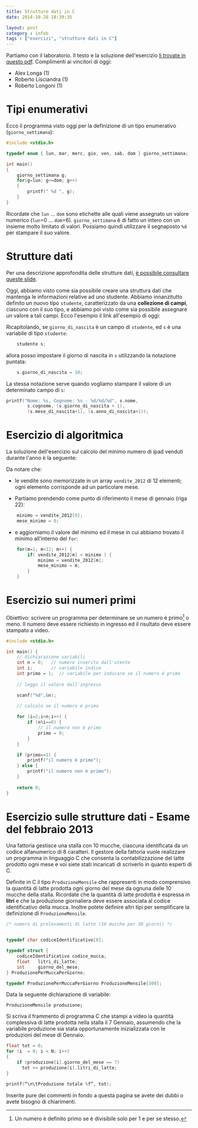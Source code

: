```yaml
---
title: Strutture dati in C
date: 2014-10-28 18:39:35

layout: post
category : infob 
tags : ["esercizi", "strutture dati in C"] 
---
```


Partiamo con il laboratorio. Il testo e la soluzione dell'esercizio [li trovate in questo pdf](https://dl.dropboxusercontent.com/u/5867765/slides-informatica-b/laboratorio_28ottobre_soluzioni.pdf). Complimenti ai vincitori di oggi:

* Alex Longa (1)
* Roberto Lisciandra (1)
* Roberto Longoni (1)

# Tipi enumerativi 

Ecco il programma visto oggi per la definizione di un tipo enumerativo (`giorno_settimana`):

```c
#include <stdio.h>

typedef enum { lun, mar, merc, gio, ven, sab, dom } giorno_settimana;

int main()
{
    giorno_settimana g;
    for(g=lun; g<=dom; g++)
    {
        printf(" %d ", g);
    }
}
```

Ricordate che `lun` … `dom` sono etichette alle quali viene assegnato un valore numerico (`lun`=0 … `dom`=6). `giorno_settimana` è di fatto un intero con un insieme molto limitato di valori. Possiamo quindi utilizzare il segnaposto `%d` per stampare il suo valore.

# Strutture dati

Per una descrizione approfondita delle strutture dati, [è possibile consultare queste slide](https://www.dropbox.com/s/wcp3d1tpt4a8ppb/07_Struct.pdf).

Oggi, abbiamo visto come sia possibile creare una struttura dati che mantenga le informazioni relative ad uno studente. Abbiamo innanzitutto definito un nuovo tipo `studente`, caratterizzato da una __collezione di campi__, ciascuno con il suo tipo, e abbiamo poi visto come sia possibile assegnare un valore a tali campi. Ecco l'esempio il link all'esempio di oggi:

<script src="http://ideone.com/e.js/ohmFAW" type="text/javascript" ></script>

Ricapitolando, se `giorno_di_nascita` è un campo di `studente`, ed `s` è una variabile di tipo `studente`:

```c
    studente s;
```

allora posso impostare il giorno di nascita in `s` utilizzando la notazione puntata:

```c
    s.giorno_di_nascita = 10;
```

La stessa notazione serve quando vogliamo stampare il valore di un determinato campo di `s`:

```c
printf("Nome: %s, Cognome: %s - %d/%d/%d", s.nome, 
        s.cognome, (s.giorno_di_nascita + 1), 
        (s.mese_di_nascita+1), (s.anno_di_nascita+1));
```


# Esercizio di algoritmica 

La soluzione dell'esercizio sul calcolo del minimo numero di ipad venduti durante l'anno è la seguente:

<script src="http://ideone.com/e.js/Zl0RUv" type="text/javascript" ></script>

Da notare che:

* le vendite sono memorizzate in un array `vendite_2012` di 12 elementi; ogni elemento corrisponde ad un particolare mese.

* Partiamo prendendo come punto di riferimento il mese di gennaio (riga 22):

```c
    minimo = vendite_2012[0];
    mese_minimo = 0;
``` 

* e aggiorniamo il valore del minimo ed il mese in cui abbiamo trovato il minimo all'interno del `for`:

```c
    for(m=1; m<12; m++) {
        if( vendite_2012[m] < minimo ) {
            minimo = vendite_2012[m];
            mese_minimo = m;
        }   
    }
```

# Esercizio sui numeri primi

Obiettivo: scrivere un programma per determinare se un numero è primo[^1] o meno. Il numero deve essere richiesto in ingresso ed il risultato deve essere stampato a video.

```c
#include <stdio.h>

int main() {
    // dichiarazione variabili
    int n = 0;   // numero inserito dall'utente
    int i;       // variabile indice
    int primo = 1;  // variabile per indicare se il numero è primo
    
    // leggo il valore dall'ingresso

    scanf("%d",&n); 
    
    // calcolo se il numero è primo

    for (i=2;i<n;i++) {
        if (n%i==0) {
            // il numero non è primo
            primo = 0;
        }
    }

    if (primo==1) { 
        printf("il numero è primo");
    } else { 
        printf("il numero non è primo");
    }
    
    return 0;
}
```

[^1]: Un numero è definito primo se è divisibile solo per 1 e per se stesso. 

# Esercizio sulle strutture dati - Esame del febbraio 2013

Una fattoria gestisce una stalla con 10 mucche, ciascuna identificata da un codice alfanumerico di 8 caratteri. Il gestore della fattoria vuole realizzare un programma in linguaggio C che consenta la contabilizzazione del latte prodotto ogni mese e voi siete stati incaricati di scriverlo in quanto esperti di C. 

Definite in C il tipo `ProduzioneMensile` che rappresenti in modo comprensivo la quantità di latte prodotta ogni giorno del mese da ognuna delle 10 mucche della stalla. Ricordate che la quantità di latte prodotta è espressa in **litri** e che la produzione giornaliera deve essere associata al codice identificativo della mucca. Inoltre potete definire altri tipi per semplificare la definizione di `ProduzioneMensile`.

```c
/* numero di prelevamenti di latte (10 mucche per 30 giorni) */


typedef char codiceIdentificativo[8];

typedef struct { 
    codiceIdentificativo codice_mucca; 
    float   litri_di_latte; 
    int     giorno_del_mese;
} ProduzionePerMuccaPerGiorno;

typedef ProduzionePerMuccaPerGiorno ProduzioneMensile[300];
```

Data la seguente dichiarazione di variabile:
 
    ProduzioneMensile produzione;
    
Si scriva il frammento di programma C che stampi a video la quantità complessiva di latte prodotta nella stalla il 7 Gennaio, assumendo che la variabile produzione sia stata opportunamente inizializzata con le produzioni del mese di Gennaio.

```c
float tot = 0;
for (i  = 0; i < N; i++)
{
    if (produzione[i].giorno_del_mese == 7)
      tot += produzione[i].litri_di_latte;
}

printf(“\n\tProduzione totale %f”, tot);
```

Inserite pure dei commenti in fondo a questa pagina se avete dei dubbi o avete bisogno di chiarimenti. 